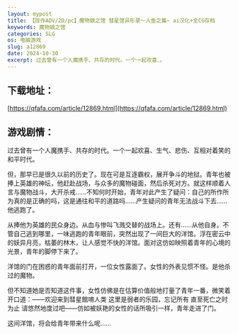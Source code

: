 ```yaml
---
layout: mypost
title: 【拔作ADV/2D/pc】魔物娘之馆 彗星馆异形录～人鱼之篇~ ai汉化+全CG存档
keywords: 魔物娘之馆
categories: SLG
os: 电脑游戏
slug: a12869
date: 2024-10-30
excerpt: 过去曾有一个人魔携手、共存的时代。一个一起欢喜、。
---
```



## 下载地址：

[https://qfafa.com/article/12869.html](https://qfafa.com/article/12869.html)

## 游戏剧情：

过去曾有一个人魔携手、共存的时代。一个一起欢喜、生气、悲伤、互相对着笑的和平时代。

但，那早已是很久以前的历史了。现在可是互逐霸权，展开争斗的地狱。青年也被捧上英雄的神坛，他赶赴战场，与众多的魔物碰面，然后杀死对方。就这样顺着人言与魔物战斗，大开杀戒……不知何时开始，青年对此产生了疑问：自己的所作所为真的是正确的吗，这是通往和平的道路吗……产生疑问的青年无法战斗下去……他逃跑了。

从捧他为英雄的民众身边。从血与惨叫飞溅交替的战场上。还有……从他自身。不管自己逃到哪里，一味逃跑的青年眼前，突然出现了一间巨大的洋馆。浮在密云中的妖异月亮，枯萎的林木，让人感觉不快的洋馆。面对这仿如映照着青年的心境的光景，青年的脚停下来了。

洋馆的门在困惑的青年面前打开，一位女性露面了。女性的外表见惯不怪。是他杀过的魔物。

但不知道她是否知道这件事，女性仿佛是在估算价值般地打量了青年一番，微笑着开口道：——欢迎来到彗星館唷人类 这里是弱者的乐园，忘记所有 直至死亡之时为止 请悠然地度过吧——仿如被妖艳的女性的话所吸引一样，青年走进了门。

这间洋馆，将会给青年带来什么呢……